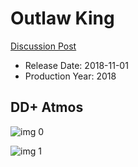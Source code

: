 # Outlaw King

[Discussion Post](https://www.avsforum.com/threads/bass-eq-for-filtered-movies.2995212/post-57088484)

* Release Date: 2018-11-01
* Production Year: 2018

## DD+ Atmos

![img 0](https://i.imgur.com/Hx6OWDo.jpg)

![img 1](https://i.imgur.com/L0CxWqb.jpg)


